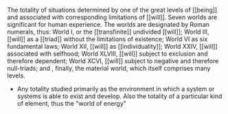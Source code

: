 The totality of situations determined by one of the great levels of [[being]] and associated with corresponding limitations of [[will]]. Seven worlds are significant for human experience. The worlds are designated by Roman numerals, thus: World I, or the [[transfinite]] undivided [[will]]; World III, [[will]] as a [[triad]] without the limitations of existence; World VI as six fundamental laws; World XII, [[will]] as [[individuality]]; World XXIV, [[will]] associated with selfhood; World XLVIII, [[will]] subject to exclusion and therefore dependent; World XCVI, [[will]] subject to negative and therefore null-triads; and , finally, the material world, which itself comprises many levels. 
- Any totality studied primarily as the environment in which a system or systems is able to exist and develop. Also the totality of a particular kind of element, thus the "world of energy"